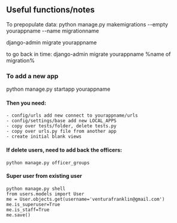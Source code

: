 ## Useful functions/notes
To prepopulate data:
python manage.py makemigrations --empty yourappname --name migrationname

django-admin migrate yourappname

to go back in time: 
   django-admin migrate yourappname %name of migration%

### To add a new app
python manage.py startapp yourappname

#### Then you need:
    - config/urls add new connect to yourappname/urls
    - config/settings/base add new LOCAL_APPS
    - copy over tests/folder, delete tests.py
    - copy over urls.py file from another app
    - create initial blank views

#### If delete users, need to add back the officers:
    python manage.py officer_groups

#### Super user from existing user
    python manage.py shell
    from users.models import User
    me = User.objects.get(username='venturafranklin@gmail.com')
    me.is_superuser=True
    me.is_staff=True
    me.save()
